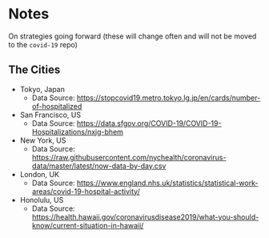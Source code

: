 # Notes
On strategies going forward (these will change often and will not be moved 
to the `covid-19` repo)

## The Cities
 - Tokyo, Japan
    - Data Source: https://stopcovid19.metro.tokyo.lg.jp/en/cards/number-of-hospitalized
 - San Francisco, US
    - Data Source: https://data.sfgov.org/COVID-19/COVID-19-Hospitalizations/nxjg-bhem
 - New York, US
    - Data Source: https://raw.githubusercontent.com/nychealth/coronavirus-data/master/latest/now-data-by-day.csv
 - London, UK
    - Data Source: https://www.england.nhs.uk/statistics/statistical-work-areas/covid-19-hospital-activity/
 - Honolulu, US
    - Data Source: https://health.hawaii.gov/coronavirusdisease2019/what-you-should-know/current-situation-in-hawaii/